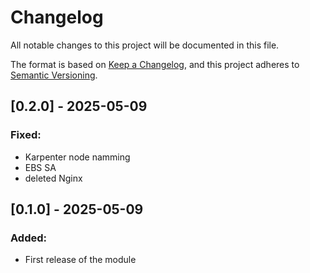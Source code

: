 # Changelog

All notable changes to this project will be documented in this file.

The format is based on [Keep a Changelog](https://keepachangelog.com/en/1.0.0/),
and this project adheres to [Semantic Versioning](https://semver.org/spec/v2.0.0.html).

## [0.2.0] - 2025-05-09
### Fixed:
- Karpenter node namming
- EBS SA
- deleted Nginx

## [0.1.0] - 2025-05-09
### Added:
- First release of the module